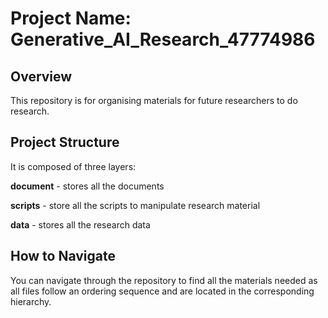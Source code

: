 # Project Name: Generative_AI_Research_47774986

## Overview

This repository is for organising materials for future researchers to do research.

## Project Structure 

It is composed of three layers:

**document** - stores all the documents

**scripts** - store all the scripts to manipulate research material

**data** - stores all the research data

## How to Navigate

You can navigate through the repository to find all the materials needed as all files follow an ordering sequence and are located in the corresponding hierarchy.

